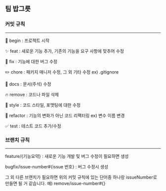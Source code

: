 ## 팀 밥그릇

### 커밋 규칙
-------------
🎉 begin : 프로젝트 시작

✨ feat : 새로운 기능 추가, 기존의 기능을 요구 사항에 맞추어 수정

🐛 fix : 기능에 대한 버그 수정

✏️ chore : 패키지 매니저 수정, 그 외 기타 수정 ex) .gitignore

📖 docs : 문서(주석) 수정

🔥 remove : 코드나 파일 삭제 

🎨 style : 코드 스타일, 포맷팅에 대한 수정

🔨 refactor : 기능의 변화가 아닌 코드 리팩터링 ex) 변수 이름 변경

✅ test : 테스트 코드 추가/수정

### 브랜치 규칙
--------
feature/{기능요약} : 새로운 기능 개발 및 버그 수정이 필요하면 생성

bugfix/issue-number#{issue 번호} : 버그 수정시 생성 

그 외 다른 브랜치가 필요하면 위의 커밋 규칙에 있는 단어중 하나랑 issueNumber로 만들면 될 거 같습니다.
예) remove/issue-number#{} 
